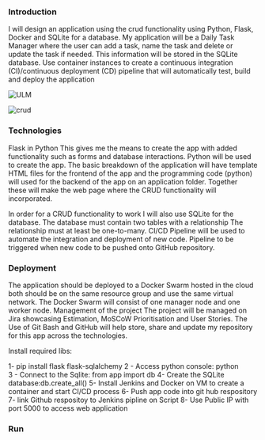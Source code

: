 ### Introduction
I will design an application using the crud functionality using Python, Flask, Docker and SQLite for a database. 
My application will be a Daily Task Manager where the user can add a task, name the task and delete or update the task if needed. This information will be stored in the SQLite database. Use container instances to create a continuous integration (CI)/continuous deployment (CD) pipeline that will automatically test, build and deploy the application

![ULM](https://user-images.githubusercontent.com/110677635/194580273-e640e859-6fdf-477c-9efa-1096867f6a88.png)

![crud](https://user-images.githubusercontent.com/110677635/194752490-195b1dd0-6f24-4048-970b-ec666663b344.png)

### Technologies 
Flask in Python This gives me the means to create the app with added functionality such as forms and database interactions.
Python will be used to create the app.  The basic breakdown of the application will have template HTML files for the frontend of the app and the programming code (python) will used for the backend of the app on an application folder. Together these will make the web page where the CRUD functionality will incorporated.

In order for a CRUD functionality to work I will also use SQLite for the database. The database must contain two tables with a relationship The relationship must at least be one-to-many.
CI/CD Pipeline will be used to automate the integration and deployment of new code. 
Pipeline to be triggered when new code to be pushed onto GitHub repository. 

### Deployment
The application should be deployed to a Docker Swarm hosted in the cloud both should be on the same resource group and use the same virtual network. The Docker Swarm will consist of one manager node and one worker node.
Management of the project 
The project will be managed on Jira showcasing Estimation, MoSCoW Prioritisation and User Stories.
The Use of Git Bash and GitHub will help store, share and update my repository for this app across the technologies.

Install required libs:

1- pip install flask flask-sqlalchemy
2 - Access python console: python  
3 - Connect to the Sqlite: from app import db
4- Create the SQLite database:db.create_all()
5- Install Jenkins and Docker on VM to create a container and start CI/CD process
6- Push app code into git hub respository
7- link Github respositoy to Jenkins pipline on Script
8- Use Public IP with port 5000 to access web application 


### Run